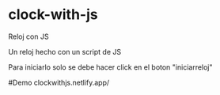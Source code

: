 # clock-with-js

Reloj con JS

Un reloj hecho con un script de JS

Para iniciarlo solo se debe hacer click en el boton "iniciarreloj"

#Demo clockwithjs.netlify.app/
